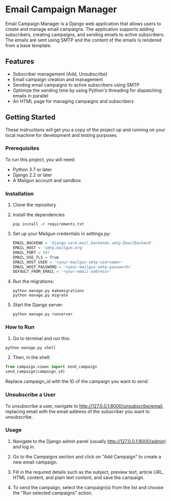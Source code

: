 # Email Campaign Manager

Email Campaign Manager is a Django web application that allows users to create and manage email campaigns. The application supports adding subscribers, creating campaigns, and sending emails to active subscribers. The emails are sent using SMTP and the content of the emails is rendered from a base template.

## Features

- Subscriber management (Add, Unsubscribe)
- Email campaign creation and management
- Sending email campaigns to active subscribers using SMTP
- Optimize the sending time by using Python's threading for dispatching emails in parallel
- An HTML page for managing campaigns and subscribers

## Getting Started

These instructions will get you a copy of the project up and running on your local machine for development and testing purposes.

### Prerequisites

To run this project, you will need:

- Python 3.7 or later
- Django 2.2 or later
- A Mailgun account and sandbox

### Installation

1. Clone the repository

2. Install the dependencies

   ```
   pip install -r requirements.txt
   ```

3. Set up your Mailgun credentials in settings.py:

   ```python
   EMAIL_BACKEND = 'django.core.mail.backends.smtp.EmailBackend'
   EMAIL_HOST = 'smtp.mailgun.org'
   EMAIL_PORT = 587
   EMAIL_USE_TLS = True
   EMAIL_HOST_USER = '<your-mailgun-smtp-username>'
   EMAIL_HOST_PASSWORD = '<your-mailgun-smtp-password>'
   DEFAULT_FROM_EMAIL = '<your-email-address>'
   ```

4. Run the migrations:

   ```
   python manage.py makemigrations
   python manage.py migrate
   ```

5. Start the Django server:
   ```
   python manage.py runserver
   ```

### How to Run

1. Go to terminal and run this:

```python
python manage.py shell
```

2. Then, in the shell:

```python
from campaign.views import send_campaign
send_campaign(campaign_id)
```

Replace campaign_id with the ID of the campaign you want to send.

### Unsubscribe a User

To unsubscribe a user, navigate to http://127.0.0.1:8000/unsubscribe/email, replacing email with the email address of the subscriber you want to unsubscribe.

### Usage

1. Navigate to the Django admin panel (usually http://127.0.0.1:8000/admin) and log in.

2. Go to the Campaigns section and click on "Add Campaign" to create a new email campaign.

3. Fill in the required details such as the subject, preview text, article URL, HTML content, and plain text content, and save the campaign.

4. To send the campaign, select the campaign(s) from the list and choose the "Run selected campaigns" action.
